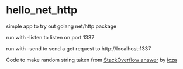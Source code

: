 # hello_net_http
simple app to try out golang net/http package

run with -listen to listen on port 1337

run with -send to send a get request to http://localhost:1337

Code to make random string taken from [StackOverflow answer](https://stackoverflow.com/questions/22892120/how-to-generate-a-random-string-of-a-fixed-length-in-go) by [icza](https://stackoverflow.com/users/1705598/icza)
